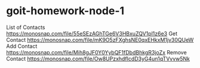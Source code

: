 # goit-homework-node-1

List of Contacts
https://monosnap.com/file/55eSEzAGhTGe6V3HBxuZQV1pl1z6e3
Get Contact
https://monosnap.com/file/mK9O5zFXghsNE0qxEHkxM1jv30QUeW
Add Contact
https://monosnap.com/file/Mih8gJF0Y0YybQF1fDbdBhkgR3joZx
Remove Contact
https://monosnap.com/file/Ow8UPzxhdfIcdD3yG4un1qTVvvw5Nk
